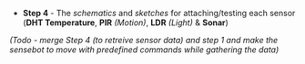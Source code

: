 * **Step 4** - The *schematics* and *sketches* for attaching/testing each sensor (**DHT Temperature**, **PIR** *(Motion)*, **LDR** *(Light)* & **Sonar**)

*(Todo - merge Step 4 (to retreive sensor data) and step 1 and make the sensebot to move with predefined commands while gathering the data)*
